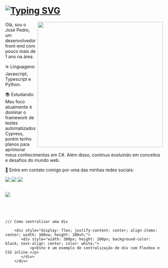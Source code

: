 
<h1>
  <a href="https://git.io/typing-svg">
    <img src="https://readme-typing-svg.herokuapp.com/?lines=Hello+World,+I´m+José+Pedro!;I´m+a+Full+Stack+Developer.;Welcome+to+my+GitHub!" alt="Typing SVG">
  </a>
</h1>

<img src="https://raw.githubusercontent.com/MicaelliMedeiros/micaellimedeiros/master/image/computer-illustration.png" min-width="400px" max-width="400px" width="400px" align="right">

<p align="left"> 
  Olá, sou o José Pedro, um desenvolvedor front-end com pouco mais de 1 ano na área.
</p>

<p align="left">
  ☕ Linguagens: Javascript, Typescript e Python.
</p>

<p align="left">
  📚 Estudando: Meu foco atualmente é dominar o framework de testes automatizados Cypress, porém tenho planos para aprimorar meus conhecimentos em C#. Além disso, continuo evoluindo em conceitos e desafios do mundo web.
</p>

<p align="left">
  💌 Entre em contato comigo por uma das minhas redes sociais:
</p>

<p align="left">

  <a href="https://www.linkedin.com/in/jose-pedro-bernardes/" alt="LinkedIn">
  <img src="https://img.shields.io/badge/-Linkedin-0e76a8?style=flat-square&logo=Linkedin&logoColor=white&link=LINK-DO-SEU-LINKEDIN" /></a>

  <a href="https://wa.me/5522988376927" alt="WhatsApp">
  <img src="https://img.shields.io/badge/-WhatsApp-25d366?style=flat-square&labelColor=25d366&logo=whatsapp&logoColor=white&link=API-DO-SEU-WHATSAPP"/></a>
  <a href="https://discord.com/channels/@me/1103848587487621171" alt="Discord">
  <img src="https://img.shields.io/badge/-Discord-7289da?style=flat-square&labelColor=7289da&logo=discord&logoColor=white&link=API-DO-SEU-WHATSAPP"/></a>

##
<div align="left" >
<a href="https://skillicons.dev"   >
  <img src="https://skillicons.dev/icons?i=git,github,vscode,javascript,typescript,nodejs,python,react,next,tailwind,bootstrap,sass,styledcomponents,vercel,express,nest,prisma,django,postgres,mongodb,mysql,css,html,figma,wordpress" />
</a>
  <br />

  </div>


##
   ```



   /// Como centralizar uma div
  
       <div style="display: flex; justify-content: center; align-items: center; width: 100vw; height: 100vh;">
          <div style="width: 300px; height: 200px; background-color: black; text-align: center; color: white;">
              <p>Este é um exemplo de centralização de div com Flexbox e CSS inline.</p>
          </div>
       </div>


```



 
  
  

  



